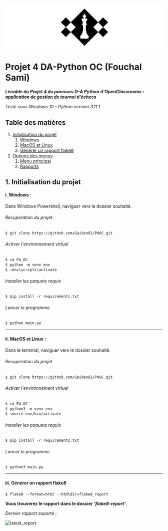 ![chess_club](img/logo-chess-tournament.jpg)

# Projet 4 DA-Python OC (Fouchal Sami)
***Livrable du Projet 4 du parcours D-A Python d'OpenClassrooms : application de gestion de tournoi d'échecs***

_Testé sous Windows 10 - Python version 3.11.1_


## Table des matières

1. [Initialisation du projet](#id-section1)
    1. [Windows](#id-section1-1)
    1. [MacOS et Linux](#id-section1-2)
    3. [Générer un rapport flake8](#id-section1-3)
2. [Options des menus](#id-section2)
    1. [Menu principal](#section2-1)
    2. [Rapports](#section2-2)



<div id='id-section1'></div>

## 1. Initialisation du projet

<div id='id-section1-1'></div>


#### i. Windows :
Dans Windows Powershell, naviguer vers le dossier souhaité.
###### Récupération du projet

    $ git clone https://github.com/Gaiden92/P4OC.git

###### Activer l'environnement virtuel
    $ cd P4_OC 
    $ python -m venv env 
    $ ~env\scripts\activate
    
###### Installer les paquets requis
    $ pip install -r requirements.txt

###### Lancer le programme
    $ python main.py


<div id='id-section1-2'></div>

---------

#### ii. MacOS et Linux :
Dans le terminal, naviguer vers le dossier souhaité.
###### Récupération du projet

    $ git clone https://github.com/Gaiden92/P4OC.git

###### Activer l'environnement virtuel
    $ cd P4_OC 
    $ python3 -m venv env 
    $ source env/bin/activate
    
###### Installer les paquets requis
    $ pip install -r requirements.txt

###### Lancer le programme
    $ python3 main.py


<div id='id-section1-3'></div>

----------

#### iii. Générer un rapport flake8

    $ flake8 --format=html --htmldir=flake8_report

**Vous trouverez le rapport dans le dossier _'flake8-report'_.**

_Dernier rapport exporté :_

![latest_report](img/flake-report.jpg)

<div id='id-section2'></div>
